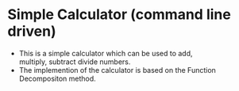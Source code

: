 # Simple Calculator (command line driven)  

* This is a simple calculator which can be used to add,  
multiply, subtract divide numbers.  
* The implemention of the calculator is based on the Function Decompositon method.
